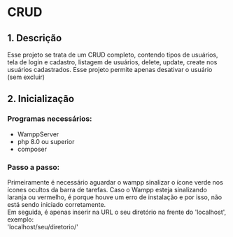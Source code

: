 # CRUD

## 1. Descrição
Esse projeto se trata de um CRUD completo, contendo tipos de usuários, tela de login e cadastro, listagem de usuários, delete, update, create nos usuários cadastrados. Esse projeto permite apenas desativar o usuário (sem excluir)

## 2. Inicialização
### Programas necessários:
- WamppServer
- php 8.0 ou superior
- composer

### Passo a passo:
Primeiramente é necessário aguardar o wampp sinalizar o ícone verde nos ícones ocultos da barra de tarefas. Caso o Wampp esteja sinalizando laranja ou vermelho, é porque houve um erro de instalação e por isso, não está sendo iniciado corretamente. <br />
Em seguida, é apenas inserir na URL o seu diretório na frente do 'localhost', exemplo: <br />
'localhost/seu/diretorio/'
